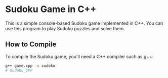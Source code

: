# Sudoku Game in C++

This is a simple console-based Sudoku game implemented in C++. You can use this program to play Sudoku puzzles and solve them.

## How to Compile

To compile the Sudoku game, you'll need a C++ compiler such as g++:

```bash
g++ game.cpp -o sudoku
# Sudoku_CPP
